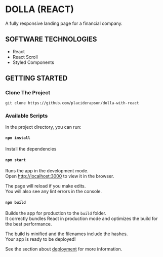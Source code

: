 # DOLLA (REACT)
A fully responsive landing page for a financial company.

## SOFTWARE TECHNOLOGIES 

- React
- React Scroll
- Styled Components

## GETTING STARTED

### Clone The Project

`git clone https://github.com/placiderapson/dolla-with-react`

### Available Scripts

In the project directory, you can run:

#### `npm install`

Install the dependencies

#### `npm start`

Runs the app in the development mode.\
Open [http://localhost:3000](http://localhost:3000) to view it in the browser.

The page will reload if you make edits.\
You will also see any lint errors in the console.

#### `npm build`

Builds the app for production to the `build` folder.\
It correctly bundles React in production mode and optimizes the build for the best performance.

The build is minified and the filenames include the hashes.\
Your app is ready to be deployed!

See the section about [deployment](https://facebook.github.io/create-react-app/docs/deployment) for more information.